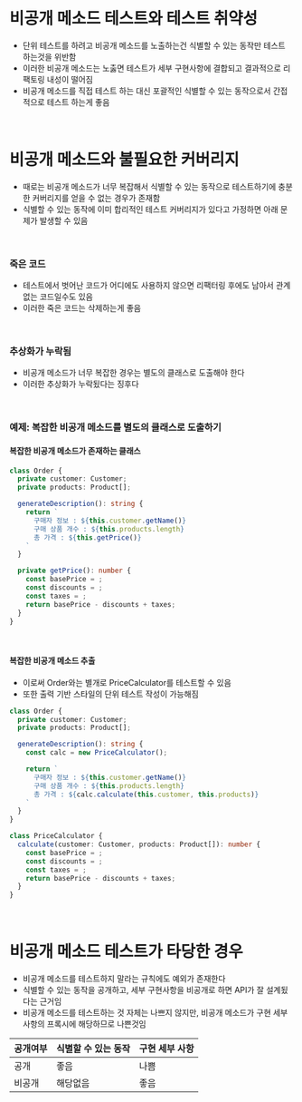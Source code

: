 # 비공개 메소드 테스트와 테스트 취약성

- 단위 테스트를 하려고 비공개 메소드를 노출하는건 식별할 수 있는 동작만 테스트 하는것을 위반함
- 이러한 비공개 메소드는 노춣면 테스트가 세부 구현사항에 결합되고 결과적으로 리팩토링 내성이 떨어짐
- 비공개 메소드를 직접 테스트 하는 대신 포괄적인 식별할 수 있는 동작으로서 간접적으로 테스트 하는게 좋음

<br>

# 비공개 메소드와 불필요한 커버리지

- 때로는 비공개 메소드가 너무 복잡해서 식별할 수 있는 동작으로 테스트하기에 충분한 커버리지를 얻을 수 없는 경우가 존재함
- 식별할 수 있는 동작에 이미 합리적인 테스트 커버리지가 있다고 가정하면 아래 문제가 발생할 수 있음

<br>

### 죽은 코드

- 테스트에서 벗어난 코드가 어디에도 사용하지 않으면 리팩터링 후에도 남아서 관계없는 코드일수도 있음
- 이러한 죽은 코드는 삭제하는게 좋음

<br>

### 추상화가 누락됨

- 비공개 메소드가 너무 복잡한 경우는 별도의 클래스로 도출해야 한다
- 이러한 추상화가 누락됬다는 징후다

<br>

### 예제: 복잡한 비공개 메소드를 별도의 클래스로 도출하기

#### 복잡한 비공개 메소드가 존재하는 클래스

```ts
class Order {
  private customer: Customer;
  private products: Product[];

  generateDescription(): string {
    return `
      구매자 정보 : ${this.customer.getName()}
      구매 상품 개수 : ${this.products.length}
      총 가격 : ${this.getPrice()}
    `
  }

  private getPrice(): number {
    const basePrice = ;
    const discounts = ;
    const taxes = ;
    return basePrice - discounts + taxes;
  }
}
```

<br>

#### 복잡한 비공개 메소드 추출

- 이로써 Order와는 별개로 PriceCalculator를 테스트할 수 있음
- 또한 출력 기반 스타일의 단위 테스트 작성이 가능해짐

```ts
class Order {
  private customer: Customer;
  private products: Product[];

  generateDescription(): string {
    const calc = new PriceCalculator();

    return `
      구매자 정보 : ${this.customer.getName()}
      구매 상품 개수 : ${this.products.length}
      총 가격 : ${calc.calculate(this.customer, this.products)}
    `
  }
}

class PriceCalculator {
  calculate(customer: Customer, products: Product[]): number {
    const basePrice = ;
    const discounts = ;
    const taxes = ;
    return basePrice - discounts + taxes;
  }
}
```

<br>

# 비공개 메소드 테스트가 타당한 경우

- 비공개 메소드를 테스트하지 말라는 규칙에도 예외가 존재한다
- 식별할 수 있는 동작을 공개하고, 세부 구현사항을 비공개로 하면 API가 잘 설계됬다는 근거임
- 비공개 메소드를 테스트하는 것 자체는 나쁘지 않지만, 비공개 메소드가 구현 세부사항의 프록시에 해당하므로 나쁜것임

| 공개여부 | 식별할 수 있는 동작 | 구현 세부 사항 |
| -------- | ------------------- | -------------- |
| 공개     | 좋음                | 나쁨           |
| 비공개   | 해당없음            | 좋음           |
